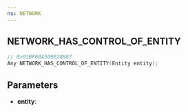 ```yaml
---
ns: NETWORK
---
```

## NETWORK_HAS_CONTROL_OF_ENTITY

```c
// 0x01BF60A500E28887
Any NETWORK_HAS_CONTROL_OF_ENTITY(Entity entity);
```

## Parameters
* **entity**:
